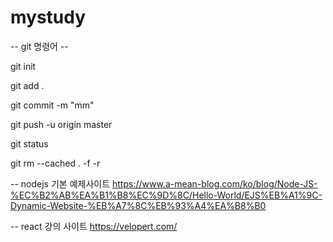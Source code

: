 # mystudy

-- git 명령어 --

git init

git add .

git commit -m "mm"

git push -u origin master

git status

git rm --cached . -f -r

-- nodejs 기본 예제사이트
https://www.a-mean-blog.com/ko/blog/Node-JS-%EC%B2%AB%EA%B1%B8%EC%9D%8C/Hello-World/EJS%EB%A1%9C-Dynamic-Website-%EB%A7%8C%EB%93%A4%EA%B8%B0


-- react 강의 사이트
https://velopert.com/